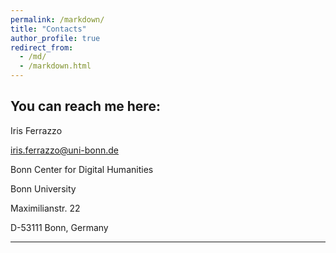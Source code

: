 ```yaml
---
permalink: /markdown/
title: "Contacts"
author_profile: true
redirect_from: 
  - /md/
  - /markdown.html
---
```


## You can reach me here:

Iris Ferrazzo

iris.ferrazzo@uni-bonn.de

Bonn Center for Digital Humanities

Bonn University

Maximilianstr. 22

D-53111 Bonn, Germany


---------------------------------------------------



